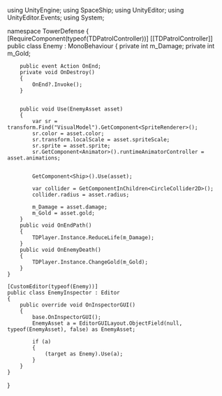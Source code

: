 using UnityEngine;
using SpaceShip;
using UnityEditor;
using UnityEditor.Events;
using System;

namespace TowerDefense
{
    [RequireComponent(typeof(TDPatrolController))]  [[TDPatrolController]]
    public class Enemy : MonoBehaviour
    {
        private int m_Damage;
        private int m_Gold;

        public event Action OnEnd;
        private void OnDestroy()
        {
            OnEnd?.Invoke();
        }


        public void Use(EnemyAsset asset)
        {
            var sr = transform.Find("VisualModel").GetComponent<SpriteRenderer>();
            sr.color = asset.color;
            sr.transform.localScale = asset.spriteScale;
            sr.sprite = asset.sprite;
            sr.GetComponent<Animator>().runtimeAnimatorController = asset.animations;
            

            GetComponent<Ship>().Use(asset);

            var collider = GetComponentInChildren<CircleCollider2D>();
            collider.radius = asset.radius;

            m_Damage = asset.damage;
            m_Gold = asset.gold;
        }
        public void OnEndPath()
        {
            TDPlayer.Instance.ReduceLife(m_Damage);
        }
        public void OnEnemyDeath()
        {
            TDPlayer.Instance.ChangeGold(m_Gold);
        }
    }

    [CustomEditor(typeof(Enemy))]
    public class EnemyInspector : Editor
    {
        public override void OnInspectorGUI()
        {
            base.OnInspectorGUI();
            EnemyAsset a = EditorGUILayout.ObjectField(null, typeof(EnemyAsset), false) as EnemyAsset;

            if (a)
            {
                (target as Enemy).Use(a);
            }
        }
    }
}